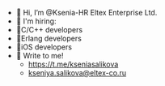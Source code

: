 - 👋 Hi, I’m @Ksenia-HR Eltex Enterprise Ltd.
- 👀 I'm hiring:
- 🔹C/C++ developers
- 🔹Erlang developers
- 🔹iOS developers
- 📧 Write to me!
    - https://t.me/kseniasalikova
    - kseniya.salikova@eltex-co.ru

<!---
Ksenia-HR/Ksenia-HR is a ✨ special ✨ repository because its `README.md` (this file) appears on your GitHub profile.
You can click the Preview link to take a look at your changes.
--->
